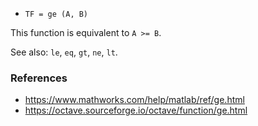 - `TF = ge (A, B)`

This function is equivalent to `A >= B`.

See also: `le`, `eq`, `gt`, `ne`, `lt`.

### References

- https://www.mathworks.com/help/matlab/ref/ge.html
- https://octave.sourceforge.io/octave/function/ge.html
